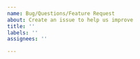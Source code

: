 ```yaml
---
name: Bug/Questions/Feature Request
about: Create an issue to help us improve
title: ''
labels: ''
assignees: ''

---
```




